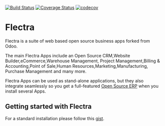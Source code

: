 
[![Build Status](https://travis-ci.org/flectrahq/flectra.svg?branch=master)](https://travis-ci.org/flectrahq/flectra)
[![Coverage Status](https://coveralls.io/repos/github/flectrahq/flectra/badge.svg?branch=master)](https://coveralls.io/github/flectrahq/flectra?branch=master)
[![codecov](https://codecov.io/gh/flectrahq/flectra/branch/master/graph/badge.svg)](https://codecov.io/gh/flectrahq/flectra)

Flectra
=======

Flectra is a suite of web based open source business apps forked from Odoo. 

The main Flectra Apps include an Open Source CRM,Website Builder,eCommerce,Warehouse Management,
Project Management,Billing &amp; Accounting,Point of Sale,Human Resources,Marketing,Manufacturing,
Purchase Management and many more.

Flectra Apps can be used as stand-alone applications, but they also integrate seamlessly so you get
a full-featured <a href="https://flectrahq.com">Open Source ERP</a> when you install several Apps.


Getting started with Flectra
----------------------------
For a standard installation please follow this <a href="https://gist.github.com/flectrahqadmin/d4c827577b3251a9505d3b697b1068be">gist</a>.
